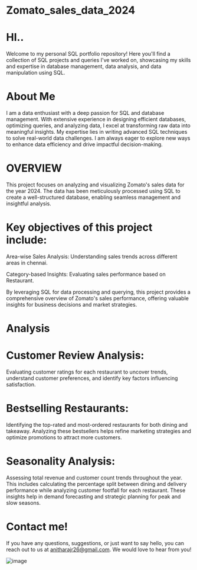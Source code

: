 # Zomato_sales_data_2024
# HI..
Welcome to my personal SQL portfolio repository! Here you'll find a collection of SQL projects and queries I've worked on, showcasing my skills and expertise in database management, data analysis, and data manipulation using SQL.

# About Me
I am a data enthusiast with a deep passion for SQL and database management. With extensive experience in designing efficient databases, optimizing queries, and analyzing data, I excel at transforming raw data into meaningful insights. My expertise lies in writing advanced SQL techniques to solve real-world data challenges. I am always eager to explore new ways to enhance data efficiency and drive impactful decision-making.

# OVERVIEW 

This project focuses on analyzing and visualizing Zomato's sales data for the year 2024. The data has been meticulously processed using SQL to create a well-structured database, enabling seamless management and insightful analysis.

# Key objectives of this project include:

Area-wise Sales Analysis: Understanding sales trends across different areas in chennai.

Category-based Insights: Evaluating sales performance based on Restaurant.

By leveraging SQL for data processing and querying, this project provides a comprehensive overview of Zomato's sales performance, offering valuable insights for business decisions and market strategies.

# Analysis 

# Customer Review Analysis:
Evaluating customer ratings for each restaurant to uncover trends, understand customer preferences, and identify key factors influencing satisfaction.

# Bestselling Restaurants:
Identifying the top-rated and most-ordered restaurants for both dining and takeaway. Analyzing these bestsellers helps refine marketing strategies and optimize promotions to attract more customers.

# Seasonality Analysis:
Assessing total revenue and customer count trends throughout the year. This includes calculating the percentage split between dining and delivery performance while analyzing customer footfall for each restaurant. These insights help in demand forecasting and strategic planning for peak and slow seasons.

# Contact me!
If you have any questions, suggestions, or just want to say hello, you can reach out to us at anitharajr26@gmail.com. We would love to hear from you!

![image](https://github.com/user-attachments/assets/2e7cb92f-a9c3-4984-874e-8718a77fc225)










